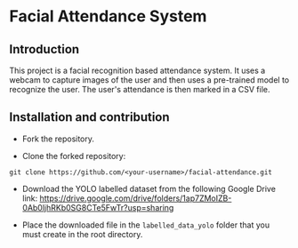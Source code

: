 # Facial Attendance System

## Introduction
This project is a facial recognition based attendance system. It uses a webcam to capture images of the user and then uses a pre-trained model to recognize the user. The user's attendance is then marked in a CSV file.

## Installation and contribution

- Fork the repository.

- Clone the forked repository:
```
git clone https://github.com/<your-username>/facial-attendance.git
```

- Download the YOLO labelled dataset from the following Google Drive link: https://drive.google.com/drive/folders/1ap7ZMoIZB-0Ab0ljhRKb0SG8CTe5FwTr?usp=sharing

- Place the downloaded file in the ```labelled_data_yolo``` folder that you must create in the root directory.

